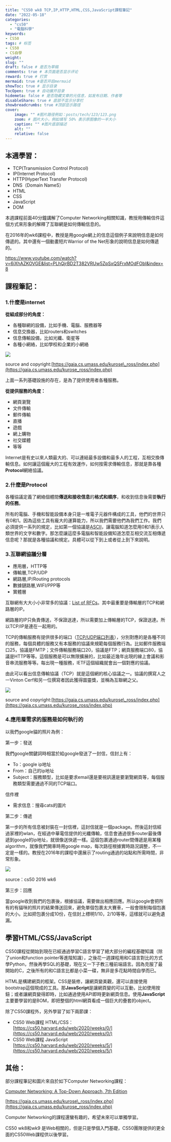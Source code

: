 ```yaml
---
title: "CS50 wk8 TCP,IP,HTTP,HTML,CSS,JavaScript課程筆記"
date: "2022-05-18"
categories: 
  - "cs50"
  - "電腦科學"
keywords: 
- CS50
tags: # 标签
- CS50
- CS自學
weight:
slug: ""
draft: false # 是否为草稿
comments: true # 本页面是否显示评论
reward: true # 打赏
mermaid: true #是否开启mermaid
showToc: true # 显示目录
TocOpen: true # 自动展开目录
hidemeta: false # 是否隐藏文章的元信息，如发布日期、作者等
disableShare: true # 底部不显示分享栏
showbreadcrumbs: true #顶部显示路径
cover:
    image: "" #图片路径例如：posts/tech/123/123.png
    zoom: # 图片大小，例如填写 50% 表示原图像的一半大小
    caption: "" #图片底部描述
    alt: ""
    relative: false
---
```


## **本週學習：**

- TCP(Transmission Control Protocol)
- IP(Internet Protocol)
- HTTP(HyperText Transfer Protocol)
- DNS（Domain NameS）
- HTML
- CSS
- JavaScript
- DOM

本週課程前面40分鐘講解了Computer Networking相關知識，教授用傳輸信件這個方式來形象的解釋了互聯網是如何傳輸信息的。

在2016年的wk6課程中，教授是用google網上的信息這個例子來說明信息是如何傳遞的。其中還有一個動畫短片Warrior of the Net形象的說明信息是如何傳遞的。

https://www.youtube.com/watch?v=6iXhAZKOVGE&list=PLhQjrBD2T382VRUw5ZpSxQSFrxMOdFObl&index=8

## **課程筆記：**

### **1.什麼是internet**

**從組成部分的角度：**

- 各種聯網的設備，比如手機、電腦、服務器等
- 信息交換器，比如routers和switches
- 信息傳輸設備，比如光纖、衛星等
- 各種小網絡，比如學校和企業的小網絡

![](images/Screen-Shot-2022-04-28-at-2.40.43-PM-1024x582.png)

source and copyright:[https://gaia.cs.umass.edu/kurose\_ross/index.php](https://gaia.cs.umass.edu/kurose_ross/index.php)

上面一系列基礎設施的存在，是為了提供使用者各種服務。

**從提供服務的角度：**

- 網頁瀏覽
- 文件傳輸
- 郵件傳輸
- 直播
- 遊戲
- 網上購物
- 社交媒體
- 等等

Internet是有史以來人類最大的、可以連結最多設備和最多人的工程，互相交換傳輸信息。如何讓這個龐大的工程有效運作，如何按需求傳輸信息，那就是靠各種**Protocol**網絡協議。

### **2.什麼是Protocol**

各種協議定義了網絡個體間**傳送和接收信息**的**格式和順序**，和收到信息後需要**執行的任務**。

所有的電腦、手機和智能設備本身只是一堆電子元器件構成的工具，他們的世界只有0和1。因為這些工具有龐大的運算能力，所以我們需要他們為我們工作。我們必須提供一系列的規定，比如第一個協議是[ASCII](https://en.wikipedia.org/wiki/ASCII)，讓電腦知道怎麼用0和1表示人類世界的文字和數字。那怎麼讓這麼多電腦和智能設備知道怎麼互相交流互相傳遞信息呢？那就是各種協議和規定。具體可以從下到上或者從上到下來說明。

### **3.互聯網協議分層**

- 應用層，HTTP等
- 傳輸層,TCP/UDP
- 網路層,IP/Routing protocols
- 數據鏈路層,WIFI/PPP等
- 實體層

互聯網有大大小小非常多的協議：[List of RFCs](https://en.wikipedia.org/wiki/List_of_RFCs)。其中最重要是傳輸層的TCP和網路層的IP。

網路層的IP只負責傳送，不保證送達，所以需要加上傳輸層的TCP，保證送達。所以TCP/IP是連在一起用的。

TCP的傳輸服務有提供很多的端口（[TCP/UDP端口列表](https://zh.wikipedia.org/wiki/TCP/UDP端口列表)），分別對應的是各種不同的服務，每個具體的服務又有本服務的協議來規範每個服務行為。比如郵件服務端口25，協議是FMTP；文件傳輸服務端口20，協議是FTP；網頁服務端口80，協議是HTTP等等。這個服務是可以無限擴展的，比如最近幾年出現的線上會議和影音串流服務等等。每出現一種服務，IETF這個組織就會出一個對應的協議。

由此可以看出信息傳輸協議（TCP）就是這個網的核心協議之一。協議的撰寫人之一Vinton Cerf和另一位撰寫者因此獲得圖靈獎，並稱為互聯網之父。

![](images/Screen-Shot-2022-04-28-at-9.06.25-PM-1024x573.png)

source and copyright:[https://gaia.cs.umass.edu/kurose\_ross/index.php](https://gaia.cs.umass.edu/kurose_ross/index.php)

### **4.應用層需求的服務是如何執行的**

以我們google貓的照片為例：

第一步：發送

我們google關鍵詞時相當於給google發送了一封信，信封上有：

- To：google ip地址
- From：自己的ip地址
- Subject：服務類型，比如是要求email還是要視訊還是要瀏覽網頁等，每個服務類型需要通過不同的TCP端口。

信件裡

- 需求信息：搜尋cats的圖片

第二步：傳遞

第一步的所有信息被封裝在一封信裡，這封信就是一個package。然後這封信經過家裡的wlan，在經過中華電信提供的光纖傳輸，信息會通過很多router最後傳遞到google的ip地址，就很像送快遞一樣。這個包裹通過router間傳遞是用某種algorithm，就像我們開車時用google map，每次路徑根據實時路況調整，不一定是一樣的。教授在2016年的課程中還展示了routing通過的站點和所需時間，非常形象。

![](images/Screen-Shot-2022-04-30-at-10.15.56-AM-1024x479.png)

source：cs50 2016 wk6

第三步：回應

當google收到我們的包裹後，根據協議，需要做出相應回應。所以google會把所有的有貓咪的照片的結果傳送回來，避免單個包裹太大賽車，一般會限制每個包裹的大小。比如把包裹分成10份，在信封上標明1/10，2/10等等，這樣就可以避免遺漏。

## **學習HTML/CSS/JavaScript**

CS50課程從開始到現在已經通過學習C語言學習了絕大部分的編程基礎知識（除了union和function pointer等進階知識），之後花一週課程用和C語言對比的方式學Python，然後再學SQL的基礎，現在又一下子教三種前端語言。因為克服了最開始的C，之後所有的和C語言比都是小菜一碟，無非是多花點時間自學而已。

HTML是構建網頁的框架。CSS是裝修，讓網頁變美觀，還可以直接使用bootstrap這個現成的工具。那**JavaScript**是讓網頁變的可以互動，比如使用按鈕；或者讓網頁變得即時，比如通過使用API即時更新網頁信息。使用**JavaScript**主要要學習的是BOM，即把整個的html網頁看成一個巨大的疊套的object。

除了CS50課程外，另外學習了如下兩節課：

- CS50 Web課程 HTML/CSS：[https://cs50.harvard.edu/web/2020/weeks/0/](https://cs50.harvard.edu/web/2020/weeks/0/)
- CS50 Web課程 JavaScript [https://cs50.harvard.edu/web/2020/weeks/5/](https://cs50.harvard.edu/web/2020/weeks/5/)

## **其他：**

部分課程筆記和圖片來自於如下Computer Networking課程：

[Computer Networking: A Top-Down Approach, 7th Edition](https://www.ucg.ac.me/skladiste/blog_44233/objava_64433/fajlovi/Computer%20Networking%20_%20A%20Top%20Down%20Approach,%207th,%20converted.pdf)

[https://gaia.cs.umass.edu/kurose\_ross/index.php](https://gaia.cs.umass.edu/kurose_ross/index.php)

Computer Networking的課程還蠻有趣的，希望未來可以單獨學習。

CS50 wk8和wk9 是Web相關的，但是只是學個入門基礎，CS50團隊提供的更全面的CS50Web課程供以後學習。
